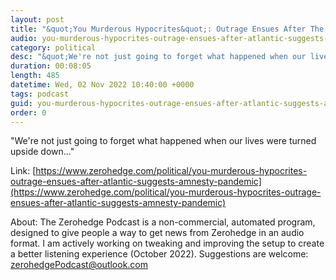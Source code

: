 ```yaml
---
layout: post
title: "&quot;You Murderous Hypocrites&quot;: Outrage Ensues After The Atlantic Suggests 'Amnesty' For Pandemic Authoritarians"
audio: you-murderous-hypocrites-outrage-ensues-after-atlantic-suggests-amnesty-pandemic-1
category: political
desc: "&quot;We're not just going to forget what happened when our lives were turned upside down...&quot;"
duration: 00:08:05
length: 485
datetime: Wed, 02 Nov 2022 10:40:00 +0000
tags: podcast
guid: you-murderous-hypocrites-outrage-ensues-after-atlantic-suggests-amnesty-pandemic-0
order: 0
---
```

&quot;We're not just going to forget what happened when our lives were turned upside down...&quot;

Link: [https://www.zerohedge.com/political/you-murderous-hypocrites-outrage-ensues-after-atlantic-suggests-amnesty-pandemic](https://www.zerohedge.com/political/you-murderous-hypocrites-outrage-ensues-after-atlantic-suggests-amnesty-pandemic)

About: The Zerohedge Podcast is a non-commercial, automated program, designed to give people a way to get news from Zerohedge in an audio format.  I am actively working on tweaking and improving the setup to create a better listening experience (October 2022).  Suggestions are welcome: [zerohedgePodcast@outlook.com](mailto:zerohedgePodcast@outlook.com)